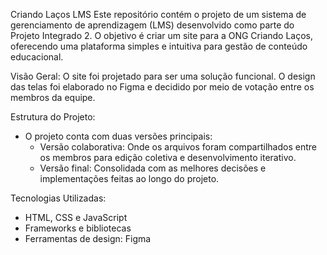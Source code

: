 Criando Laços LMS
Este repositório contém o projeto de um sistema de gerenciamento de aprendizagem (LMS) desenvolvido como parte do Projeto Integrado 2. O objetivo é criar um site para a ONG Criando Laços, oferecendo uma plataforma simples e intuitiva para gestão de conteúdo educacional.

Visão Geral:
O site foi projetado para ser uma solução funcional. O design das telas foi elaborado no Figma e decidido por meio de votação entre os membros da equipe.

Estrutura do Projeto:
- O projeto conta com duas versões principais:
  - Versão colaborativa: Onde os arquivos foram compartilhados entre os membros para edição coletiva e desenvolvimento iterativo.
  - Versão final: Consolidada com as melhores decisões e implementações feitas ao longo do projeto.

Tecnologias Utilizadas:
- HTML, CSS e JavaScript
- Frameworks e bibliotecas
- Ferramentas de design: Figma
